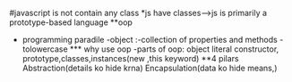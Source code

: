 #javascript is not contain any class
*js have classes-->js is primarily a prototype-based language
**oop 
- programming paradile
-object :-collection of properties and methods
-tolowercase 
*** why use oop
-parts of oop: object literal
constructor, prototype,classes,instances(new ,this keyword)
**4 pilars
Abstraction(details ko hide krna)
Encapsulation(data ko hide means,)